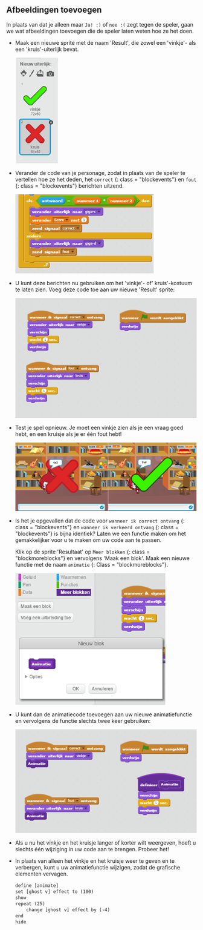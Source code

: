 ## Afbeeldingen toevoegen

In plaats van dat je alleen maar ` Ja! :) ` of ` nee :( ` zegt tegen de speler, gaan we wat afbeeldingen toevoegen die de speler laten weten hoe ze het doen.

+ Maak een nieuwe sprite met de naam 'Result', die zowel een 'vinkje'- als een 'kruis'-uiterlijk bevat.
    
    ![screenshot](images/brain-result.png)

+ Verander de code van je personage, zodat in plaats van de speler te vertellen hoe ze het deden, het ` correct ` {: class = "blockevents"} en ` fout ` {: class = "blockevents"} berichten uitzend.
    
    ![screenshot](images/brain-broadcast-answer.png)

+ U kunt deze berichten nu gebruiken om het 'vinkje'- of' kruis'-kostuum te laten zien. Voeg deze code toe aan uw nieuwe 'Result' sprite:
    
    ![screenshot](images/brain-show-answer.png)

+ Test je spel opnieuw. Je moet een vinkje zien als je een vraag goed hebt, en een kruisje als je er één fout hebt!
    
    ![screenshot](images/brain-test-answer.png)

+ Is het je opgevallen dat de code voor ` wanneer ik correct ontvang ` {: class = "blockevents"} en ` wanneer ik verkeerd ontvang ` {: class = "blockevents"} is bijna identiek? Laten we een functie maken om het gemakkelijker voor u te maken om uw code aan te passen.
    
    Klik op de sprite 'Resultaat' op ` Meer blokken ` {: class = "blockmoreblocks"} en vervolgens 'Maak een blok'. Maak een nieuwe functie met de naam ` animatie ` {: Class = "blockmoreblocks"}.
    
    ![screenshot](images/brain-animate-function.png)

+ U kunt dan de animatiecode toevoegen aan uw nieuwe animatiefunctie en vervolgens de functie slechts twee keer gebruiken:
    
    ![screenshot](images/brain-use-function.png)

+ Als u nu het vinkje en het kruisje langer of korter wilt weergeven, hoeft u slechts één wijziging in uw code aan te brengen. Probeer het!

+ In plaats van alleen het vinkje en het kruisje weer te geven en te verbergen, kunt u uw animatiefunctie wijzigen, zodat de grafische elementen vervagen.
    
    ```blocks
    define [animate]
    set [ghost v] effect to (100)
    show
    repeat (25)
        change [ghost v] effect by (-4)
    end
    hide
```